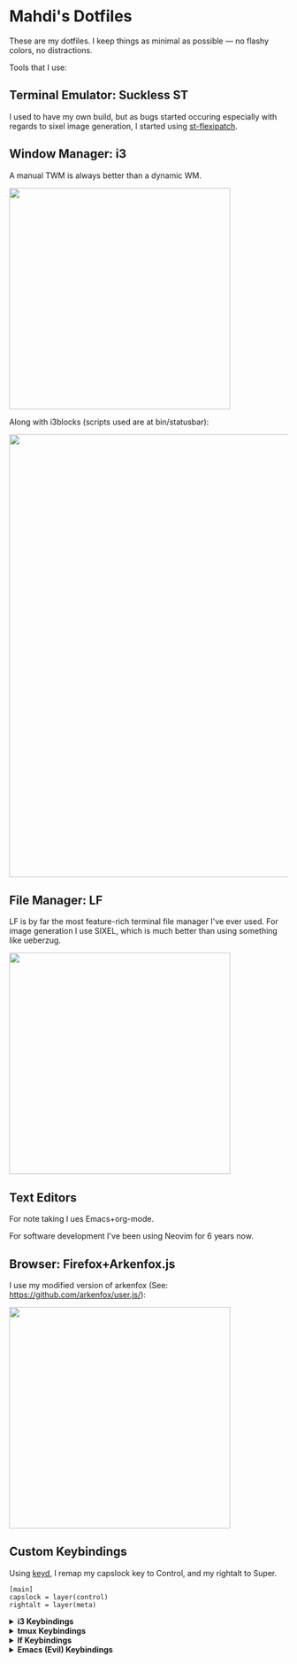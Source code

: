 # Mahdi's Dotfiles

These are my dotfiles. I keep things as minimal as possible — no flashy colors, no distractions.

Tools that I use:

## Terminal Emulator: Suckless ST 
I used to have my own build, but as bugs started occuring especially with regards to sixel image generation, I started using [st-flexipatch](https://github.com/bakkeby/st-flexipatch).



## Window Manager: i3

A manual TWM is always better than a dynamic WM.

<img src="https://github.com/user-attachments/assets/0258b109-2957-4e2c-a602-6cad915a09cb" style="width:400px;">

<br/>

Along with i3blocks (scripts used are at bin/statusbar):


<img src="https://github.com/user-attachments/assets/2c30dfe2-dda2-42a3-b959-d4ee9a9db45f" style="width:800px;">


## File Manager: LF
LF is by far the most feature-rich terminal file manager I've ever used.
For image generation I use SIXEL, which is much better than using something like ueberzug.

<img src="https://github.com/user-attachments/assets/19e11d6a-ef7c-4f9f-84b8-9e924ce24da3" style="width:400px;">



## Text Editors 

For note taking I ues Emacs+org-mode.

For software development I've been using Neovim for 6 years now.

## Browser: Firefox+Arkenfox.js

I use my modified version of arkenfox (See: https://github.com/arkenfox/user.js/):

<img src="https://github.com/user-attachments/assets/65dffb15-4f64-4aeb-8a84-3ca0473781a1" style="width:400px;">

## Custom Keybindings
Using [keyd](https://github.com/rvaiya/keyd), I remap my capslock key to Control, and my rightalt to Super.

```
[main]
capslock = layer(control)
rightalt = layer(meta)
```

<details>
<summary><b>i3 Keybindings</b></summary>

| Keys                                        | Action                                                   |
|---------------------------------------------|----------------------------------------------------------|
| <kbd>Super</kbd> + <kbd>Shift</kbd> + <kbd>Q</kbd> | Power menu                                     |
| <kbd>Super</kbd> + <kbd>Shift</kbd> + <kbd>X</kbd> | Kill window (`xkill`)                          |
| <kbd>Super</kbd> + <kbd>F1</kbd>            | `mykdc`                                                  |
| <kbd>Super</kbd> + <kbd>Shift</kbd> + <kbd>F1</kbd> | `mykdc -s`                                       |
| <kbd>Super</kbd> + <kbd>Z</kbd>             | Launch `boomer`                                         |
| <kbd>Super</kbd> + <kbd>Return</kbd>        | Launch terminal                                          |
| <kbd>Super</kbd> + <kbd>W</kbd>             | Launch `vuetify-api`                                     |
| <kbd>Super</kbd> + <kbd>Shift</kbd> + <kbd>W</kbd> | Focus/launch browser                           |
| <kbd>Super</kbd> + <kbd>T</kbd>             | Launch `transs`                                          |
| <kbd>Super</kbd> + <kbd>E</kbd>             | Emoji selector                                           |
| <kbd>Super</kbd> + <kbd>V</kbd>             | Clipmenu                                                 |
| <kbd>Super</kbd> + <kbd>Shift</kbd> + <kbd>V</kbd> | Pulsemixer                                      |
| <kbd>Super</kbd> + <kbd>C</kbd>             | Color picker                                             |
| <kbd>Super</kbd> + <kbd>N</kbd>             | Open `todo.org`                                          |
| <kbd>Super</kbd> + <kbd>O</kbd>             | Rerun menu-wrapper                                       |
| <kbd>Super</kbd> + <kbd>Shift</kbd> + <kbd>O</kbd> | Handler menu                                    |
| <kbd>Super</kbd> + <kbd>U</kbd>             | Drag clipboard URL with class                            |
| <kbd>Super</kbd> + <kbd>Shift</kbd> + <kbd>U</kbd> | Drag clipboard URL                              |
| <kbd>Super</kbd> + <kbd>Shift</kbd> + <kbd>N</kbd> | Open http://127.0.0.1:8087                      |
| <kbd>Super</kbd> + <kbd>Shift</kbd> + <kbd>R</kbd> | Open readlater                                         |
| <kbd>Super</kbd> + <kbd>P</kbd>             | Flameshot GUI                                            |
| <kbd>Super</kbd> + <kbd>Shift</kbd> + <kbd>P</kbd> | Screenshot menu                                 |
| <kbd>Super</kbd> + <kbd>Alt</kbd> + <kbd>P</kbd> | Delayed screenshot menu                          |
| <kbd>XF86AudioLowerVolume</kbd>             | Volume down 5%                                           |
| <kbd>XF86AudioRaiseVolume</kbd>             | Volume up 5%                                             |
| <kbd>Super</kbd> + <kbd>Minus</kbd>         | Volume down 5%                                           |
| <kbd>Super</kbd> + <kbd>Equal</kbd>         | Volume up 5%                                             |
| <kbd>Super</kbd> + <kbd>Shift</kbd> + <kbd>Minus</kbd> | Toggle mute                                   |
| <kbd>Super</kbd> + <kbd>Shift</kbd> + <kbd>Equal</kbd> | Volume max                                    |
| <kbd>Super</kbd> + <kbd>F9</kbd>            | `mpc-wrapper -r`                                         |
| <kbd>Super</kbd> + <kbd>F10</kbd>           | `mpc-wrapper -p`                                         |
| <kbd>Super</kbd> + <kbd>Shift</kbd> + <kbd>F10</kbd> | `mpc-wrapper -P`                               |
| <kbd>Super</kbd> + <kbd>F11</kbd>           | `mpc-wrapper -t`                                         |
| <kbd>Super</kbd> + <kbd>Shift</kbd> + <kbd>F11</kbd> | Pause all players                             |
| <kbd>Super</kbd> + <kbd>F12</kbd>           | `mpc-wrapper -n`                                         |
| <kbd>Super</kbd> + <kbd>Shift</kbd> + <kbd>F12</kbd> | `mpc-wrapper -N`                               |
| <kbd>Super</kbd> + <kbd>Backspace</kbd>     | Close all notifications                                  |
| <kbd>Super</kbd> + <kbd>Shift</kbd> + <kbd>Backspace</kbd> | Dunst history pop                              |
| <kbd>Super</kbd> + <kbd>Alt</kbd> + <kbd>Backspace</kbd> | Toggle Dunst paused                              |
| <kbd>Super</kbd> + <kbd>Comma</kbd>         | Brightness down 5%                                       |
| <kbd>Super</kbd> + <kbd>Shift</kbd> + <kbd>Comma</kbd> | Brightness 1%                                 |
| <kbd>Super</kbd> + <kbd>Period</kbd>        | Brightness up 5%                                         |
| <kbd>Super</kbd> + <kbd>Shift</kbd> + <kbd>Period</kbd> | Brightness 100%                               |
| <kbd>Super</kbd> + <kbd>F5</kbd>            | Set brightness via `tee`                                 |
| <kbd>Super</kbd> + <kbd>I</kbd>             | Rescan Wi-Fi and wait                                    |
| <kbd>Super</kbd> + <kbd>Shift</kbd> + <kbd>I</kbd> | Launch `nmtui`                                  |
| <kbd>Super</kbd> + <kbd>Insert</kbd>        | `transs -p`                                               |
| <kbd>Super</kbd> + <kbd>Shift</kbd> + <kbd>Insert</kbd> | `transs -c`                                    |
| <kbd>Super</kbd> + <kbd>Delete</kbd>        | `transs -ap`                                              |
| <kbd>Super</kbd> + <kbd>Shift</kbd> + <kbd>Delete</kbd> | `transs -ac`                                    |

</details>

<details>
<summary><b>tmux Keybindings</b></summary>

| Keys                        | Action                                                      |
|-----------------------------|-------------------------------------------------------------|
| <kbd>M-;</kbd>              | Split window (vertical) in current path                     |
| <kbd>M-:</kbd>              | Split window (horizontal) in current path                   |
| <kbd>C-1</kbd> to <kbd>C-8</kbd> | Go to or create window 1–8 in current path             |
| <kbd>C-9</kbd>              | Go to last window                                           |
| <kbd>M-1</kbd> to <kbd>M-8</kbd> | Go to or create window 1–8 in current path             |
| <kbd>M-9</kbd>              | Go to last window                                           |
| <kbd>M-i</kbd>              | Go to last used window                                      |
| <kbd>M-w</kbd>              | Show `popup-main`                                           |
| <kbd>M-l</kbd>              | Scratchpad: `lfrun`                                         |
| <kbd>M-q</kbd>              | Detach client                                               |
| <kbd>C-t</kbd>              | Rotate window                                               |
| <kbd>C</kbd>                | New window in current path (prefix + C)                    |
| <kbd>M-o</kbd>              | New window with `htop`                                      |
| <kbd>y</kbd> (in copy mode) | Copy selection using `xclip-or-wl-copy`                    |

</details>

<details>
<summary><b>lf Keybindings</b></summary>

| Keys                 | Action                                             |
|----------------------|----------------------------------------------------|
| <kbd>DD</kbd>        | Move to trash (`trash-put`)                        |
| <kbd>DL</kbd>        | Delete permanently                                 |
| <kbd>DS</kbd>        | Shred file                                         |
| <kbd>TT</kbd>        | Go to trash folder                                 |
| <kbd>TR</kbd>        | Clear screen and restore from trash                |
| <kbd>TE</kbd>        | Clear screen and empty trash                       |
| <kbd>Z</kbd>         | Convert PDF (`pdfConvert`)                         |
| <kbd>Y</kbd>         | Copy to                                            |
| <kbd>M</kbd>         | Move to                                            |
| <kbd>Alt+M</kbd>     | Move to                                            |
| <kbd>o</kbd>         | Open with default app                              |
| <kbd>O</kbd>         | Open with menu                                     |
| <kbd>Ctrl+O</kbd>    | Ask default open with mimeopen                     |
| <kbd>x</kbd>         | Execute file with `!clear; $f`                     |
| <kbd>X</kbd>         | `chmod`                                            |
| <kbd>w</kbd>         | Open terminal with setsid                          |
| <kbd>U</kbd>         | Show dir size (`du -sh`)                           |
| <kbd>u</kbd>         | Unselect                                           |
| <kbd>Alt+R</kbd>     | Reload config (`so`)                               |
| <kbd>Ctrl+R</kbd>    | Reload and redraw                                  |
| <kbd>Ctrl+G</kbd>    | Glob-select all                                    |
| <kbd>Ctrl+J</kbd>    | `zi`                                               |
| <kbd>Ctrl+F</kbd>    | `:fzf_jump`                                        |
| <kbd>gs</kbd>        | `:fzf_search`                                      |
| <kbd>Ctrl+Space</kbd>| Toggle select and move up                          |
| <kbd>/</kbd>         | Search forward                                     |
| <kbd>?</kbd>         | Search backward                                    |
| <kbd>Alt+/</kbd>     | Search forward                                     |
| <kbd>Alt+?</kbd>     | Search backward                                    |
| <kbd>K</kbd>         | Launch `$kdcfiles-menu` with selection             |
| <kbd>P</kbd>         | Run `$myscp` with selection                        |
| <kbd>)</kbd>         | Upload to 0x0                                      |
| <kbd>A</kbd>         | Rename (end)                                       |
| <kbd>a</kbd>         | Rename (after extension)                           |
| <kbd>I</kbd>         | Rename (start)                                     |
| <kbd>i</kbd>         | Rename (before extension)                          |
| <kbd>r</kbd>         | Push rename command                                |
| <kbd>B</kbd>         | Bulk rename                                        |
| <kbd>b</kbd>         | Set wallpaper/background                           |
| <kbd>Alt+E</kbd>     | Echo filename                                      |
| <kbd>L</kbd>         | Create link                                        |
| <kbd>V</kbd>         | Invert below                                       |
| <kbd>yy</kbd>        | Copy                                               |
| <kbd>yp</kbd>        | Yank path                                          |
| <kbd>yn</kbd>        | Yank name                                          |
| <kbd>yP</kbd>        | Yank full path                                     |
| <kbd>Ctrl+A Z</kbd>  | Zip file                                           |
| <kbd>Ctrl+A T</kbd>  | Tar file                                           |
| <kbd>Ctrl+A G</kbd>  | Tar.gz file                                        |
| <kbd>Ctrl+A B</kbd>  | Tar.bz2 file                                       |
| <kbd>E</kbd>         | Extract                                            |
| <kbd>m</kbd>         | Make directory                                     |
| <kbd>f</kbd>         | Create file                                        |
| <kbd>S</kbd>         | Select all files                                   |
| <kbd>R</kbd>         | Resize image                                       |
| <kbd>Cr</kbd>        | Convert image to JPG                               |
| <kbd>Co</kbd>        | Compress video                                     |
| <kbd>sS</kbd>        | Strip whitespace                                   |
| <kbd>Tab</kbd>       | Prepend line in file (`replace` command)           |
| <kbd>dd</kbd>        | Cut                                                |
| <kbd>dr</kbd>        | Drag-and-drop with `dragon`                        |
| <kbd>dm</kbd>        | Move via dragon                                    |
| <kbd>dc</kbd>        | Copy via dragon                                    |
| <kbd>dl</kbd>        | Download file (drag-related)                       |
| <kbd>P</kbd>         | Open current dir in pcmanfm                        |

</details>

<details>
<summary><b>Emacs (Evil) Keybindings</b></summary>

| Keys           | Action                        |
| -------------- | ----------------------------- |
| Alt+Space      | (insert) — disabled           |
| Ctrl+U         | (insert) — kill to line start |
| Alt+U          | Universal argument            |
| Alt+Shift+U    | Negative argument             |
| Alt+D          | Duplicate line                |
| z d            | Dictionary lookup             |
| SPC w          | Save buffer                   |
| SPC W          | Write file                    |
| SPC =          | Indent buffer                 |
| -              | Open dired in current dir     |
| SPC a          | Open org-agenda               |
| SPC B          | Magit blame toggle            |
| SPC g          | Magit status                  |
| SPC y          | Yank history popup            |
| gs             | Ripgrep search                |
| SPC R          | Find file as root             |
| SPC u          | Undo tree visualize           |
| SPC M          | Open new frame                |
| SPC O          | Open URL with xdg-open        |
| SPC f          | Find file                     |
| SPC v          | Find alternate file           |
| SPC b          | Switch buffer                 |
| SPC r          | Recent files                  |
| SPC j          | Jump to bookmark              |
| SPC J          | Set bookmark                  |
| SPC k          | Close current buffer          |
| Ctrl+Shift+T   | Open last closed              |
| SPC P          | Project switch                |
| SPC p          | Project find file             |
| SPC c          | Org capture                   |
| SPC C          | Open calc                     |
| SPC d          | Open diary                    |
| SPC D          | Open journal                  |
| SPC t          | Open org TODO                 |
| SPC s          | Open vterm                    |
| SPC T          | Org capture TODO              |
| SPC n          | Open notes                    |
| SPC R          | Reload init file              |
| SPC o (html)   | Open buffer URL (html-mode)   |
| SPC / (org)    | Org sparse tree               |
| Alt+P (org)    | Push Anki notes               |
| SPC e (org)    | Emphasize                     |
| Alt+B (org)    | Emphasize bold                |
| SPC A (org)    | Mark done and archive         |
| SPC i (org)    | Org goto                      |
| SPC E (org)    | Show inline images            |
| SPC xi         | Org clock-in                  |
| SPC xo         | Org clock-out                 |
| SPC xx         | Org clock display             |
| SPC l          | Org store link                |
| SPC L          | Org insert link               |
| SPC o (org)    | Org open at point             |
| SPC e (elisp)  | Eval last sexp                |
| SPC E (elisp)  | Eval region or buffer         |
| (              | Prev open paren (elisp)       |
| )              | Next close paren (elisp)      |
| Ctrl+C (minib) | Abort minibuffer              |
| Ctrl+C (ins)   | Exit insert state             |
| Ctrl+C (vis)   | Exit visual state             |

</details>



